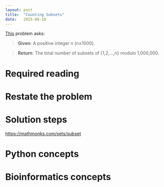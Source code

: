 ```yaml
---
layout: post
title:  "Counting Subsets"
date:   2025-08-10
---
```


[This](https://rosalind.info/problems/sset/) problem asks:

> **Given**: A positive integer n (n≤1000).

> **Return**: The total number of subsets of {1,2,…,n} modulo 1,000,000.

<!--break-->

# Required reading

# Restate the problem


# Solution steps
https://mathmonks.com/sets/subset

# Python concepts

# Bioinformatics concepts